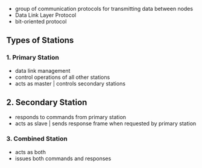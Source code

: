 - group of communication protocols for transmitting data between nodes
- Data Link Layer Protocol
- bit-oriented protocol

## Types of Stations

### 1. Primary Station
- data link management
- control operations of all other stations 
- acts as master | controls secondary stations

## 2. Secondary Station
- responds to commands from primary station
- acts as slave | sends response frame when requested by primary station

### 3. Combined Station
- acts as both 
- issues both commands and responses